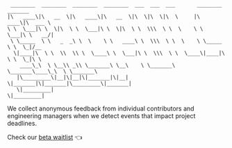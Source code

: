 ```
 ________  ________  ________  ________  ___  ___  ___       ________  _______      
|\   ____\|\   __  \|\   ____\|\   __  \|\  \|\  \|\  \     |\   ____\|\  ___ \     
\ \  \___|\ \  \|\  \ \  \___|\ \  \|\  \ \  \\\  \ \  \    \ \  \___|\ \   __/|    
 \ \_____  \ \   _  _\ \  \    \ \   ____\ \  \\\  \ \  \    \ \_____  \ \  \_|/__  
  \|____|\  \ \  \\  \\ \  \____\ \  \___|\ \  \\\  \ \  \____\|____|\  \ \  \_|\ \ 
    ____\_\  \ \__\\ _\\ \_______\ \__\    \ \_______\ \_______\____\_\  \ \_______\
   |\_________\|__|\|__|\|_______|\|__|     \|_______|\|_______|\_________\|_______|
   \|_________|                                                \|_________|                                                                                                                                                       
```

We collect anonymous feedback from individual contributors and engineering managers when we detect events that impact project deadlines.

Check our [beta waitlist](https://www.sourcepulse.io) 👈
